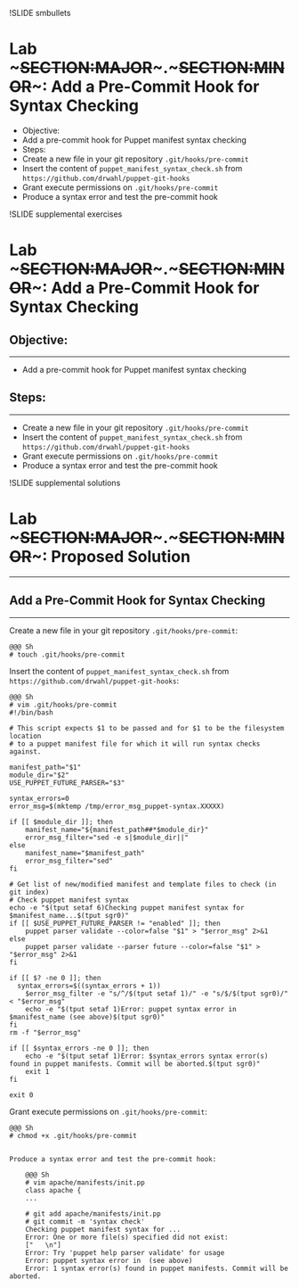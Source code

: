 !SLIDE smbullets
# Lab ~~~SECTION:MAJOR~~~.~~~SECTION:MINOR~~~: Add a Pre-Commit Hook for Syntax Checking

* Objective:
 * Add a pre-commit hook for Puppet manifest syntax checking
* Steps:
 * Create a new file in your git repository `.git/hooks/pre-commit`
 * Insert the content of `puppet_manifest_syntax_check.sh` from  `https://github.com/drwahl/puppet-git-hooks`
 * Grant execute permissions on `.git/hooks/pre-commit`
 * Produce a syntax error and test the pre-commit hook


!SLIDE supplemental exercises
# Lab ~~~SECTION:MAJOR~~~.~~~SECTION:MINOR~~~: Add a Pre-Commit Hook for Syntax Checking

## Objective:

****

* Add a pre-commit hook for Puppet manifest syntax checking

## Steps:

****

* Create a new file in your git repository `.git/hooks/pre-commit` 
* Insert the content of `puppet_manifest_syntax_check.sh` from  `https://github.com/drwahl/puppet-git-hooks`
* Grant execute permissions on `.git/hooks/pre-commit`
* Produce a syntax error and test the pre-commit hook


!SLIDE supplemental solutions
# Lab ~~~SECTION:MAJOR~~~.~~~SECTION:MINOR~~~: Proposed Solution

****

## Add a Pre-Commit Hook for Syntax Checking

****

Create a new file in your git repository `.git/hooks/pre-commit`:

    @@@ Sh
    # touch .git/hooks/pre-commit

Insert the content of `puppet_manifest_syntax_check.sh` from  `https://github.com/drwahl/puppet-git-hooks`:

    @@@ Sh
    # vim .git/hooks/pre-commit
    #!/bin/bash

    # This script expects $1 to be passed and for $1 to be the filesystem location
    # to a puppet manifest file for which it will run syntax checks against.

    manifest_path="$1"
    module_dir="$2"
    USE_PUPPET_FUTURE_PARSER="$3"

    syntax_errors=0
    error_msg=$(mktemp /tmp/error_msg_puppet-syntax.XXXXX)

    if [[ $module_dir ]]; then
        manifest_name="${manifest_path##*$module_dir}"
        error_msg_filter="sed -e s|$module_dir||"
    else
        manifest_name="$manifest_path"
        error_msg_filter="sed"
    fi

    # Get list of new/modified manifest and template files to check (in git index)
    # Check puppet manifest syntax
    echo -e "$(tput setaf 6)Checking puppet manifest syntax for $manifest_name...$(tput sgr0)"
    if [[ $USE_PUPPET_FUTURE_PARSER != "enabled" ]]; then
        puppet parser validate --color=false "$1" > "$error_msg" 2>&1
    else
        puppet parser validate --parser future --color=false "$1" > "$error_msg" 2>&1
    fi

    if [[ $? -ne 0 ]]; then
      syntax_errors=$((syntax_errors + 1))
        $error_msg_filter -e "s/^/$(tput setaf 1)/" -e "s/$/$(tput sgr0)/" < "$error_msg"
        echo -e "$(tput setaf 1)Error: puppet syntax error in $manifest_name (see above)$(tput sgr0)"
    fi
    rm -f "$error_msg"

    if [[ $syntax_errors -ne 0 ]]; then
        echo -e "$(tput setaf 1)Error: $syntax_errors syntax error(s) found in puppet manifests. Commit will be aborted.$(tput sgr0)"
        exit 1
    fi

    exit 0

Grant execute permissions on `.git/hooks/pre-commit`:

    @@@ Sh
    # chmod +x .git/hooks/pre-commit

~~~PAGEBREAK~~~

Produce a syntax error and test the pre-commit hook:

    @@@ Sh
    # vim apache/manifests/init.pp
    class apache {
    ...

    # git add apache/manifests/init.pp
    # git commit -m 'syntax check'
    Checking puppet manifest syntax for ...
    Error: One or more file(s) specified did not exist:
    ["   \n"]
    Error: Try 'puppet help parser validate' for usage
    Error: puppet syntax error in  (see above)
    Error: 1 syntax error(s) found in puppet manifests. Commit will be aborted.

